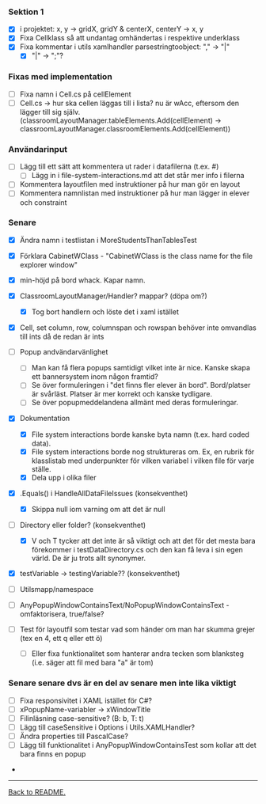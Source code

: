 ### Sektion 1

-   [X] i projektet: x, y -> gridX, gridY & centerX, centerY -> x, y
-   [X] Fixa Cellklass så att undantag omhändertas i respektive underklass
-   [X] Fixa kommentar i utils xamlhandler parsestringtoobject: "," -> "|"
    -   [X] "|" -> ";"?

### Fixas med implementation
-   [ ] Fixa namn i Cell.cs på cellElement
-   [ ] Cell.cs -> hur ska cellen läggas till i lista? nu är wAcc, eftersom den lägger till sig själv. (classroomLayoutManager.tableElements.Add(cellElement) -> classroomLayoutManager.classroomElements.Add(cellElement))

### Användarinput

-   [ ] Lägg till ett sätt att kommentera ut rader i datafilerna (t.ex. #)
    -   [ ] Lägg in i file-system-interactions.md att det står mer info i filerna
-   [ ] Kommentera layoutfilen med instruktioner på hur man gör en layout
-   [ ] Kommentera namnlistan med instruktioner på hur man lägger in elever och constraint

### Senare
-   [X] Ändra namn i testlistan i MoreStudentsThanTablesTest
-   [X] Förklara CabinetWClass - "CabinetWClass is the class name for the file explorer window"
-   [X] min-höjd på bord whack. Kapar namn.
-   [X] ClassroomLayoutManager/Handler? mappar? (döpa om?)
    -   [X] Tog bort handlern och löste det i xaml istället
-   [X] Cell, set column, row, columnspan och rowspan behöver inte omvandlas till ints då de redan är ints

-   [ ] Popup andvändarvänlighet
    -   [ ] Man kan få flera popups samtidigt vilket inte är nice. Kanske skapa ett bannersystem inom någon framtid?
    -   [ ] Se över formuleringen i "det finns fler elever än bord". Bord/platser är svårläst. Platser är mer korrekt och kanske tydligare.
    -   [ ] Se över popupmeddelandena allmänt med deras formuleringar.

-   [X] Dokumentation
    -   [X] File system interactions borde kanske byta namn (t.ex. hard coded data).
    -   [X] File system interactions borde nog struktureras om. Ex, en rubrik för klasslistab med underpunkter för vilken variabel i vilken file för varje ställe.
    -   [X] Dela upp i olika filer

-   [X] .Equals() i HandleAllDataFileIssues (konsekventhet)
    -   [X] Skippa null iom varning om att det är null
-   [ ] Directory eller folder? (konsekventhet)
    -   [X] V och T tycker att det inte är så viktigt och att det för det mesta bara förekommer i testDataDirectory.cs och den kan få leva i sin egen värld. De är ju trots allt synonymer.
-   [X] testVariable -> testingVariable?? (konsekventhet)
-   [ ] Utilsmapp/namespace
-   [ ] AnyPopupWindowContainsText/NoPopupWindowContainsText - omfaktorisera, true/false?
-   [ ] Test för layoutfil som testar vad som händer om man har skumma grejer (tex en 4, ett q eller ett ö)
    -   [ ] Eller fixa funktionalitet som hanterar andra tecken som blanksteg (i.e. säger att fil med bara "a" är tom)

### Senare senare dvs är en del av senare men inte lika viktigt

-   [ ] Fixa responsivitet i XAML istället för C#?
-   [ ] xPopupName-variabler -> xWindowTitle
-   [ ] Filinläsning case-sensitive? (B: b, T: t)
-   [ ] Lägg till caseSensitive i Options i Utils.XAMLHandler?
-   [ ] Ändra properties till PascalCase?
-   [ ] Lägg till funktionalitet i AnyPopupWindowContainsTest som kollar att det bara finns en popup
-

---

[Back to README.](README.md)
